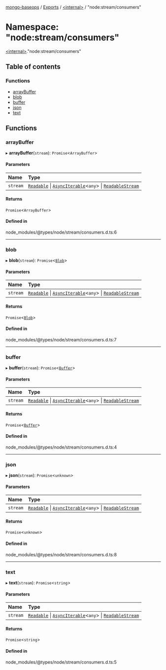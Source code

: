 [mongo-baseops](../README.md) / [Exports](../modules.md) / [\<internal\>](internal_.md) / "node:stream/consumers"

# Namespace: "node:stream/consumers"

[\<internal\>](internal_.md)."node:stream/consumers"

## Table of contents

### Functions

- [arrayBuffer](internal_._node_stream_consumers_.md#arraybuffer)
- [blob](internal_._node_stream_consumers_.md#blob)
- [buffer](internal_._node_stream_consumers_.md#buffer)
- [json](internal_._node_stream_consumers_.md#json)
- [text](internal_._node_stream_consumers_.md#text)

## Functions

### arrayBuffer

▸ **arrayBuffer**(`stream`): `Promise`\<`ArrayBuffer`\>

#### Parameters

| Name | Type |
| :------ | :------ |
| `stream` | [`Readable`](../classes/internal_.Readable.md) \| [`AsyncIterable`](../interfaces/internal_.AsyncIterable.md)\<`any`\> \| [`ReadableStream`](../interfaces/internal_.ReadableStream-1.md) |

#### Returns

`Promise`\<`ArrayBuffer`\>

#### Defined in

node_modules/@types/node/stream/consumers.d.ts:6

___

### blob

▸ **blob**(`stream`): `Promise`\<[`Blob`](../classes/internal_.Blob.md)\>

#### Parameters

| Name | Type |
| :------ | :------ |
| `stream` | [`Readable`](../classes/internal_.Readable.md) \| [`AsyncIterable`](../interfaces/internal_.AsyncIterable.md)\<`any`\> \| [`ReadableStream`](../interfaces/internal_.ReadableStream-1.md) |

#### Returns

`Promise`\<[`Blob`](../classes/internal_.Blob.md)\>

#### Defined in

node_modules/@types/node/stream/consumers.d.ts:7

___

### buffer

▸ **buffer**(`stream`): `Promise`\<[`Buffer`](../interfaces/internal_.Buffer.md)\>

#### Parameters

| Name | Type |
| :------ | :------ |
| `stream` | [`Readable`](../classes/internal_.Readable.md) \| [`AsyncIterable`](../interfaces/internal_.AsyncIterable.md)\<`any`\> \| [`ReadableStream`](../interfaces/internal_.ReadableStream-1.md) |

#### Returns

`Promise`\<[`Buffer`](../interfaces/internal_.Buffer.md)\>

#### Defined in

node_modules/@types/node/stream/consumers.d.ts:4

___

### json

▸ **json**(`stream`): `Promise`\<`unknown`\>

#### Parameters

| Name | Type |
| :------ | :------ |
| `stream` | [`Readable`](../classes/internal_.Readable.md) \| [`AsyncIterable`](../interfaces/internal_.AsyncIterable.md)\<`any`\> \| [`ReadableStream`](../interfaces/internal_.ReadableStream-1.md) |

#### Returns

`Promise`\<`unknown`\>

#### Defined in

node_modules/@types/node/stream/consumers.d.ts:8

___

### text

▸ **text**(`stream`): `Promise`\<`string`\>

#### Parameters

| Name | Type |
| :------ | :------ |
| `stream` | [`Readable`](../classes/internal_.Readable.md) \| [`AsyncIterable`](../interfaces/internal_.AsyncIterable.md)\<`any`\> \| [`ReadableStream`](../interfaces/internal_.ReadableStream-1.md) |

#### Returns

`Promise`\<`string`\>

#### Defined in

node_modules/@types/node/stream/consumers.d.ts:5
